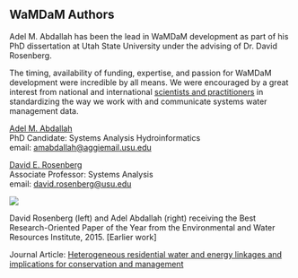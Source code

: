 ## WaMDaM Authors

Adel M. Abdallah has been the lead in WaMDaM development as part of his PhD dissertation at Utah State University under the advising of Dr. David Rosenberg.  

The timing, availability of funding, expertise, and passion for WaMDaM development were incredible by all means. We were encouraged by a great interest from national and international [scientists and practitioners](/SponsorsCredit/#acknowledgment) in standardizing the way we work with and communicate systems water management data.

[Adel M. Abdallah](http://rosenberg.usu.edu/students.htm#AdelAbdallah)   
PhD Candidate: Systems Analysis Hydroinformatics  
email: amabdallah@aggiemail.usu.edu

[David E. Rosenberg](http://rosenberg.usu.edu/)   
Associate Professor: Systems Analysis  
email: david.rosenberg@usu.edu

![](/images/authors2.jpg)

David Rosenberg (left) and Adel Abdallah (right)
receiving the Best Research-Oriented Paper of the Year from the Environmental and Water Resources Institute, 2015. [Earlier work]   

Journal Article: [Heterogeneous residential water and energy linkages and implications for conservation and management](https://ascelibrary.org/doi/abs/10.1061/%28ASCE%29WR.1943-5452.0000340)
